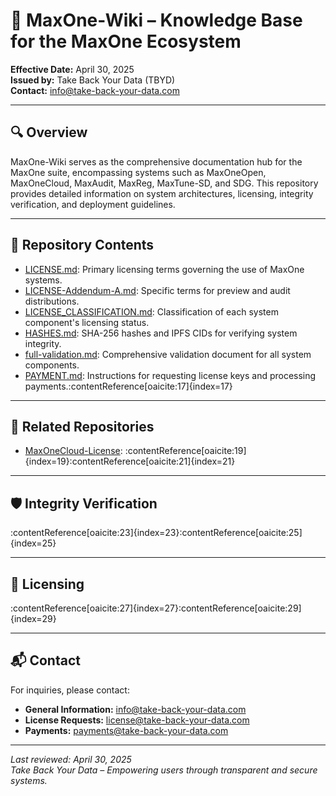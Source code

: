 # 📘 MaxOne-Wiki – Knowledge Base for the MaxOne Ecosystem

**Effective Date:** April 30, 2025  
**Issued by:** Take Back Your Data (TBYD)  
**Contact:** info@take-back-your-data.com

---

## 🔍 Overview

MaxOne-Wiki serves as the comprehensive documentation hub for the MaxOne suite, encompassing systems such as MaxOneOpen, MaxOneCloud, MaxAudit, MaxReg, MaxTune-SD, and SDG. This repository provides detailed information on system architectures, licensing, integrity verification, and deployment guidelines.

---

## 📂 Repository Contents

- [LICENSE.md](./LICENSE.md): Primary licensing terms governing the use of MaxOne systems.
- [LICENSE-Addendum-A.md](./LICENSE-Addendum-A.md): Specific terms for preview and audit distributions.
- [LICENSE_CLASSIFICATION.md](./LICENSE_CLASSIFICATION.md): Classification of each system component's licensing status.
- [HASHES.md](./HASHES.md): SHA-256 hashes and IPFS CIDs for verifying system integrity.
- [full-validation.md](./full-validation.md): Comprehensive validation document for all system components.
- [PAYMENT.md](./PAYMENT.md): Instructions for requesting license keys and processing payments.:contentReference[oaicite:17]{index=17}

---

## 🔗 Related Repositories

- [MaxOneCloud-License](https://github.com/TBYD-SAC/MaxOneCloud-License): :contentReference[oaicite:19]{index=19}:contentReference[oaicite:21]{index=21}

---

## 🛡️ Integrity Verification

:contentReference[oaicite:23]{index=23}:contentReference[oaicite:25]{index=25}

---

## 📄 Licensing

:contentReference[oaicite:27]{index=27}:contentReference[oaicite:29]{index=29}

---

## 📬 Contact

For inquiries, please contact:

- **General Information:** info@take-back-your-data.com
- **License Requests:** license@take-back-your-data.com
- **Payments:** payments@take-back-your-data.com

---

_Last reviewed: April 30, 2025_  
_Take Back Your Data – Empowering users through transparent and secure systems._
